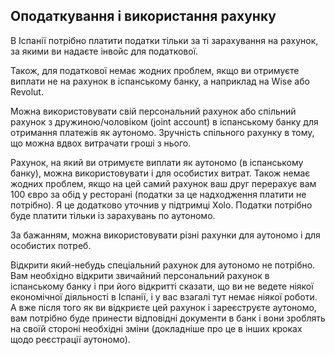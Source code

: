 ## Оподаткування і використання рахунку

В Іспанії потрібно платити податки тільки за ті зарахування на рахунок, за якими ви
надаєте інвойс для податкової.

Також, для податкової немає жодних проблем, якщо ви отримуєте виплати не на
рахунок в іспанському банку, а наприклад на Wise або Revolut.

Можна використовувати свій персональний рахунок або спільний рахунок з
дружиною/чоловіком (joint account) в іспанському банку для отримання платежів
як аутономо. Зручність спільного рахунку в тому, що можна вдвох витрачати
гроші з нього.

Рахунок, на який ви отримуєте виплати як аутономо (в іспанському банку), можна
використовувати і для особистих витрат. Також немає жодних проблем,
якщо на цей самий рахунок ваш друг перерахує вам 100 євро за обід у ресторані
(податки за це надходження платити не потрібно). Я це додатково
уточнив у підтримці Xolo. Податки потрібно буде платити тільки із зарахувань по
аутономо.

За бажанням, можна використовувати різні рахунки для аутономо і для особистих потреб.

Відкрити який-небудь спеціальний рахунок для аутономо не потрібно. Вам необхідно
відкрити звичайний персональний рахунок в іспанському банку і при його
відкритті сказати, що ви не ведете ніякої економічної діяльності в
Іспанії, і у вас взагалі тут немає ніякої роботи. А вже після того
як ви відкриєте цей рахунок і зареєструєте аутономо, вам потрібно буде
принести відповідні документи в банк і вони зроблять на своїй
стороні необхідні зміни (докладніше про це в інших кроках щодо
реєстрації аутономо).
